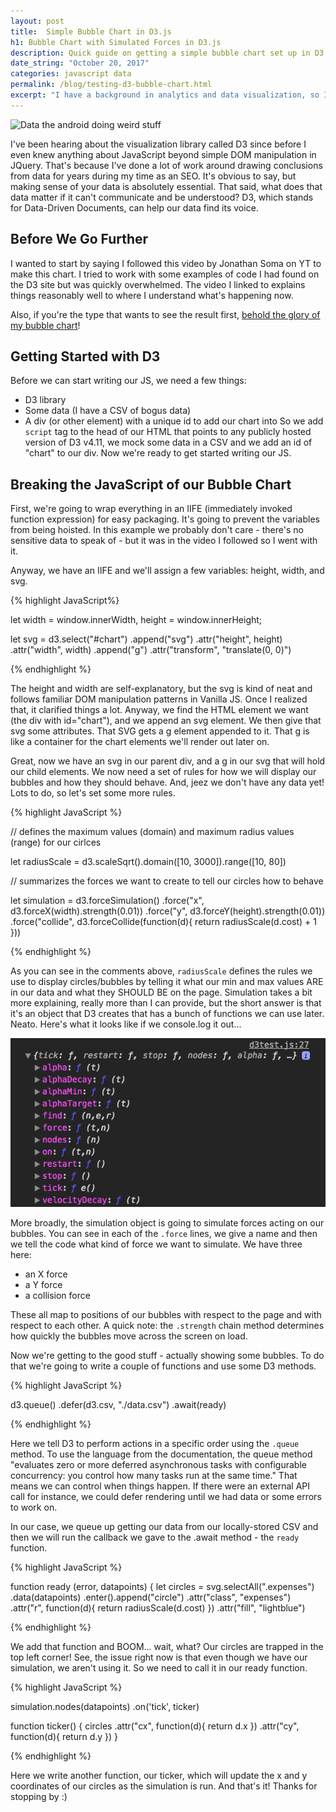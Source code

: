 ```yaml
---
layout: post
title:  Simple Bubble Chart in D3.js
h1: Bubble Chart with Simulated Forces in D3.js
description: Quick guide on getting a simple bubble chart set up in D3.js.
date_string: "October 20, 2017"
categories: javascript data
permalink: /blog/testing-d3-bubble-chart.html
excerpt: "I have a background in analytics and data visualization, so I made a bubble chart in D3."
---
```


<img src="https://media.giphy.com/media/i6X9HbM4bhJ8Q/giphy.gif" alt="Data the android doing weird stuff" width="500px">

I've been hearing about the visualization library called D3 since before I even knew anything about JavaScript beyond simple DOM manipulation in JQuery. That's because I've done a lot of work around drawing conclusions from data for years during my time as an SEO. It's obvious to say, but making sense of your data is absolutely essential. That said, what does that data matter if it can't communicate and be understood? D3, which stands for Data-Driven Documents, can help our data find its voice.

## Before We Go Further

I wanted to start by saying I followed this video by Jonathan Soma on YT to make this chart. I tried to work with some examples of code I had found on the D3 site but was quickly overwhelmed. The video I linked to explains things reasonably well to where I understand what's happening now.

Also, if you're the type that wants to see the result first, <a href="/tests/bubble-chart-test.html" rel="nofollow">behold the glory of my bubble chart</a>!

## Getting Started with D3

Before we can start writing our JS, we need a few things:
- D3 library
- Some data (I have a CSV of bogus data)
- A div (or other element) with a unique id to add our chart into
So we add `script` tag to the head of our HTML that points to any publicly hosted version of D3 v4.11, we mock some data in a CSV and we add an id of "chart" to our div. Now we're ready to get started writing our JS.

## Breaking the JavaScript of our Bubble Chart
First, we're going to wrap everything in an IIFE (immediately invoked function expression) for easy packaging. It's going to prevent the variables from being hoisted. In this example we probably don't care - there's no sensitive data to speak of - but it was in the video I followed so I went with it.

Anyway, we have an IIFE and we'll assign a few variables: height, width, and svg.

{% highlight JavaScript%}

let width  = window.innerWidth, height = window.innerHeight;

let svg = d3.select("#chart")
  .append("svg")
  .attr("height", height)
  .attr("width", width)
  .append("g")
  .attr("transform", "translate(0, 0)")

{% endhighlight %}

The height and width are self-explanatory, but the svg is kind of neat and follows familiar DOM manipulation patterns in Vanilla JS. Once I realized that, it clarified things a lot. Anyway, we find the HTML element we want (the div with id="chart"), and we append an svg element. We then give that svg some attributes. That SVG gets a g element appended to it. That g is like a container for the chart elements we'll render out later on.

Great, now we have an svg in our parent div, and a g in our svg that will hold our child elements. We now need a set of rules for how we will display our bubbles and how they should behave. And, jeez we don't have any data yet! Lots to do, so let's set some more rules.

{% highlight JavaScript %}

// defines the maximum values (domain) and maximum radius values (range) for our cirlces

let radiusScale = d3.scaleSqrt().domain([10, 3000]).range([10, 80])

// summarizes the forces we want to create to tell our circles how to behave

let simulation = d3.forceSimulation()
  .force("x", d3.forceX(width).strength(0.01))
  .force("y", d3.forceY(height).strength(0.01))
  .force("collide", d3.forceCollide(function(d){
    return radiusScale(d.cost) + 1
  }))

{% endhighlight %}

As you can see in the comments above, `radiusScale` defines the rules we use to display circles/bubbles by telling it what our min and max values ARE in our data and what they SHOULD BE on the page. Simulation takes a bit more explaining, really more than I can provide, but the short answer is that it's an object that D3 creates that has a bunch of functions we can use later. Neato. Here's what it looks like if we console.log it out...

![console.log of D3 simulation object](/images/console-log-simulation-object.png "D3 simulation object in JS console")

More broadly, the simulation object is going to simulate forces acting on our bubbles. You can see in each of the `.force` lines, we give a name and then we tell the code what kind of force we want to simulate. We have three here:

- an X force
- a Y force
- a collision force

These all map to positions of our bubbles with respect to the page and with respect to each other. A quick note: the `.strength` chain method determines how quickly the bubbles move across the screen on load.

Now we're getting to the good stuff - actually showing some bubbles. To do that we're going to write a couple of functions and use some D3 methods.

{% highlight JavaScript %}

d3.queue()
  .defer(d3.csv, "./data.csv")
  .await(ready)

{% endhighlight %}

Here we tell D3 to perform actions in a specific order using the `.queue` method. To use the language from the documentation, the queue method "evaluates zero or more deferred asynchronous tasks with configurable concurrency: you control how many tasks run at the same time." That means we can control when things happen. If there were an external API call for instance, we could defer rendering until we had data or some errors to work on.

In our case, we queue up getting our data from our locally-stored CSV and then we will run the callback we gave to the .await method - the `ready` function.

{% highlight JavaScript %}

function ready (error, datapoints) {
  let circles = svg.selectAll(".expenses")
    .data(datapoints)
    .enter().append("circle")
    .attr("class", "expenses")
    .attr("r", function(d){
      return radiusScale(d.cost)
    })
    .attr("fill", "lightblue")

{% endhighlight %}

We add that function and BOOM... wait, what? Our circles are trapped in the top left corner! See, the issue right now is that even though we have our simulation, we aren't using it. So we need to call it in our ready function.

{% highlight JavaScript %}

simulation.nodes(datapoints)
  .on('tick', ticker)

function ticker() {
  circles
    .attr("cx", function(d){
      return d.x
     })
    .attr("cy", function(d){
      return d.y
    })
}       

{% endhighlight %}

Here we write another function, our ticker, which will update the x and y coordinates of our circles as the simulation is run. And that's it! Thanks for stopping by :)
